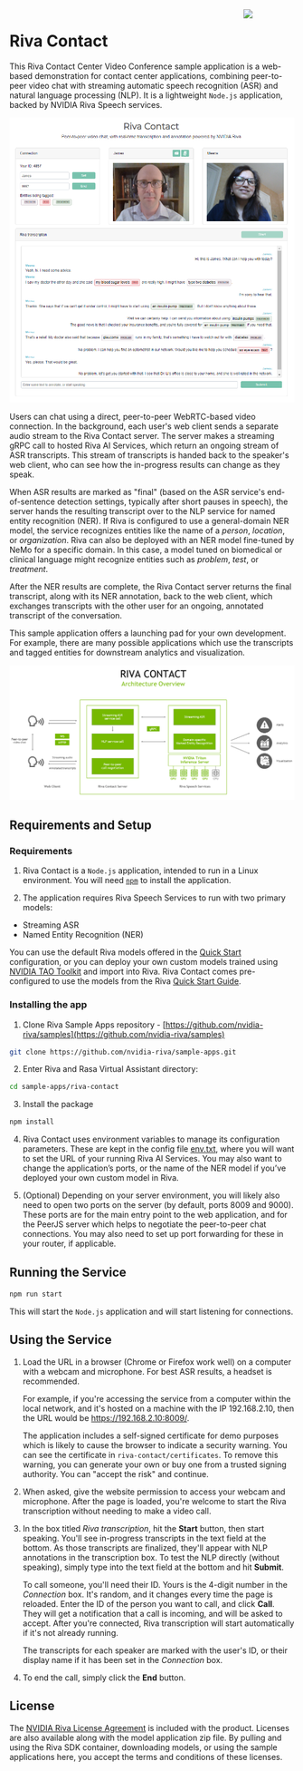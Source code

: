 <img src="http://developer.download.nvidia.com/notebooks/dlsw-notebooks/riva_sample_riva-contact-readme/nvidia_logo.png" style="width: 90px; float: right;">

# Riva Contact

This Riva Contact Center Video Conference sample application is a web-based demonstration for contact center applications,
combining peer-to-peer video chat with streaming automatic speech recognition (ASR) and natural language processing (NLP). It is a
lightweight `Node.js` application, backed by NVIDIA Riva Speech services.

![Contact Center](_images/contact-screenshot.png "Contact Center")

Users can chat using a direct, peer-to-peer WebRTC-based video connection. In the background, each user's web client sends a separate
audio stream to the Riva Contact server. The server makes a streaming gRPC call to hosted Riva AI Services, which return an
ongoing stream of ASR transcripts. This stream of transcripts is handed back to the speaker's web client, who can see how the
in-progress results can change as they speak.

When ASR results are marked as "final" (based on the ASR service's end-of-sentence detection settings, typically after short pauses
in speech), the server hands the resulting transcript over to the NLP service for named entity recognition (NER). If Riva is
configured to use a general-domain NER model, the service recognizes entities like the name of a *person*, *location*, or *organization*.
Riva can also be deployed with an NER model fine-tuned by NeMo for a specific domain. In this case, a model tuned on biomedical or
clinical language might recognize entities such as *problem*, *test*, or *treatment*.

After the NER results are complete, the Riva Contact server returns the final transcript, along with its NER annotation, back to
the web client, which exchanges transcripts with the other user for an ongoing, annotated transcript of the conversation.

This sample application offers a launching pad for your own development. For example, there are many possible applications which
use the transcripts and tagged entities for downstream analytics and visualization.

![Contact Center](_images/contact-architecture.png "Contact Center")

## Requirements and Setup

### Requirements

1. Riva Contact is a `Node.js` application, intended to run in a Linux environment.  You will need [`npm`](https://docs.npmjs.com/cli/v8/commands/npm-install) to install the application.

2. The application requires Riva Speech Services to run with two primary models:

* Streaming ASR
* Named Entity Recognition (NER)

You can use the default Riva models offered in the [Quick Start](https://docs.nvidia.com/deeplearning/riva/user-guide/docs/quick-start-guide.html) configuration, or you can deploy your own custom models trained using [NVIDIA TAO Toolkit](https://developer.nvidia.com/tao-toolkit) and import into Riva. Riva Contact comes pre-configured to use the models from the Riva [Quick Start Guide](https://docs.nvidia.com/deeplearning/riva/user-guide/docs/quick-start-guide.html).

### Installing the app


1. Clone Riva Sample Apps repository - [https://github.com/nvidia-riva/samples](https://github.com/nvidia-riva/samples)
```bash
git clone https://github.com/nvidia-riva/sample-apps.git
```
2. Enter Riva and Rasa Virtual Assistant directory:
```bash
cd sample-apps/riva-contact
```

3. Install the package
```bash
npm install
```

4. Riva Contact uses environment variables to manage its configuration parameters. These are kept in the config file [env.txt](./env.txt), where you will want to set the URL of your running Riva AI Services. You may also want to change the application’s ports, or the name of the NER model if you’ve deployed your own custom model in Riva.

5. (Optional) Depending on your server environment, you will likely also need to open two ports on the server (by default, ports 8009 and 9000). These ports are for the main entry point to the web application, and for the PeerJS server which helps to negotiate the peer-to-peer chat connections. You may also need to set up port forwarding for these in your router, if applicable.

## Running the Service
```bash
npm run start
```

This will start the `Node.js` application and will start listening for connections.

## Using the Service

1. Load the URL in a browser (Chrome or Firefox work well) on a computer with a webcam and microphone. For best ASR results, a
   headset is recommended.

   For example, if you're accessing the service from a computer within the local network, and it's hosted on a machine with the
   IP 192.168.2.10, then the URL would be <https://192.168.2.10:8009/>.

   The application includes a self-signed certificate for demo purposes which is likely to cause the browser to indicate a
   security warning. You can see the certificate in `riva-contact/certificates`.  To remove this warning, you can generate
   your own or buy one from a trusted signing authority. You can "accept the risk" and continue.

2. When asked, give the website permission to access your webcam and microphone. After the page is loaded, you're welcome to start
   the Riva transcription without needing to make a video call.

3. In the box titled *Riva transcription*, hit the **Start** button, then start speaking. You'll see in-progress transcripts in
   the text field at the bottom. As those transcripts are finalized, they'll appear with NLP annotations in the transcription box.
   To test the NLP directly (without speaking), simply type into the text field at the bottom and hit **Submit**.

   To call someone, you'll need their ID. Yours is the 4-digit number in the *Connection* box. It's random, and it changes every
   time the page is reloaded. Enter the ID of the person you want to call, and click **Call**. They will get a notification that
   a call is incoming, and will be asked to accept. After you're connected, Riva transcription will start automatically if it's
   not already running.

   The transcripts for each speaker are marked with the user's ID, or their display name if it has been set in the *Connection* box.

4. To end the call, simply click the **End** button.

## License
The [NVIDIA Riva License Agreement](https://developer.nvidia.com/riva/ga/license) is included with the product. Licenses are also available along with the model application zip file. By pulling and using the Riva SDK container, downloading models, or using the sample applications here, you accept the terms and conditions of these licenses.
